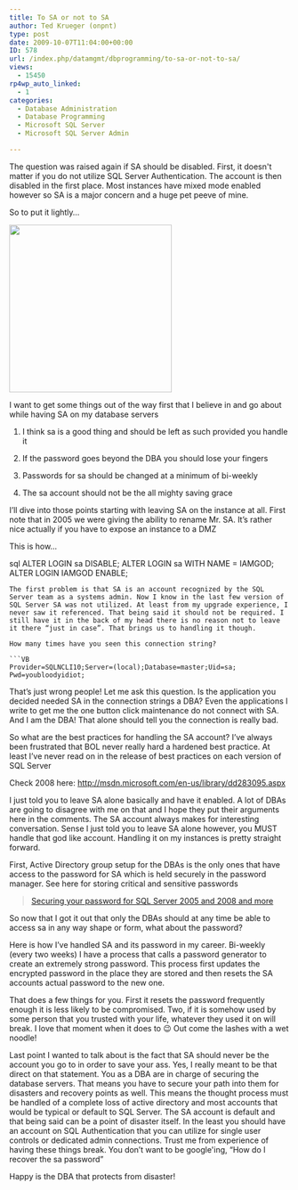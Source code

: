 ```yaml
---
title: To SA or not to SA
author: Ted Krueger (onpnt)
type: post
date: 2009-10-07T11:04:00+00:00
ID: 578
url: /index.php/datamgmt/dbprogramming/to-sa-or-not-to-sa/
views:
  - 15450
rp4wp_auto_linked:
  - 1
categories:
  - Database Administration
  - Database Programming
  - Microsoft SQL Server
  - Microsoft SQL Server Admin

---
```

The question was raised again if SA should be disabled. First, it doesn't matter if you do not utilize SQL Server Authentication. The account is then disabled in the first place. Most instances have mixed mode enabled however so SA is a major concern and a huge pet peeve of mine.

So to put it lightly…

<div class="image_block">
  <img src="/wp-content/uploads/blogs/DataMgmt//NoEntry.gif" alt="" title="" width="292" height="301" />
</div>

I want to get some things out of the way first that I believe in and go about while having SA on my database servers

1. I think sa is a good thing and should be left as such provided you handle it
  
2. If the password goes beyond the DBA you should lose your fingers
  
3. Passwords for sa should be changed at a minimum of bi-weekly
  
4. The sa account should not be the all mighty saving grace

I’ll dive into those points starting with leaving SA on the instance at all. First note that in 2005 we were giving the ability to rename Mr. SA. It’s rather nice actually if you have to expose an instance to a DMZ

This is how…

sql
ALTER LOGIN sa DISABLE;
ALTER LOGIN sa WITH NAME = IAMGOD;
ALTER LOGIN IAMGOD ENABLE;
```
The first problem is that SA is an account recognized by the SQL Server team as a systems admin. Now I know in the last few version of SQL Server SA was not utilized. At least from my upgrade experience, I never saw it referenced. That being said it should not be required. I still have it in the back of my head there is no reason not to leave it there “just in case”. That brings us to handling it though.

How many times have you seen this connection string?

```VB
Provider=SQLNCLI10;Server=(local);Database=master;Uid=sa; Pwd=youbloodyidiot;
```

That’s just wrong people! Let me ask this question. Is the application you decided needed SA in the connection strings a DBA? Even the applications I write to get me the one button click maintenance do not connect with SA. And I am the DBA! That alone should tell you the connection is really bad.

So what are the best practices for handling the SA account? I’ve always been frustrated that BOL never really hard a hardened best practice. At least I’ve never read on in the release of best practices on each version of SQL Server

Check 2008 here: http://msdn.microsoft.com/en-us/library/dd283095.aspx

I just told you to leave SA alone basically and have it enabled. A lot of DBAs are going to disagree with me on that and I hope they put their arguments here in the comments. The SA account always makes for interesting conversation. Sense I just told you to leave SA alone however, you MUST handle that god like account. Handling it on my instances is pretty straight forward. 

First, Active Directory group setup for the DBAs is the only ones that have access to the password for SA which is held securely in the password manager. See here for storing critical and sensitive passwords

<blockquote data-secret="AHCITsCkau" class="wp-embedded-content">
  <p>
    <a href="/index.php/datamgmt/datadesign/securing-you-password-for-sql-server-200/">Securing your password for SQL Server 2005 and 2008 and more</a>
  </p>
</blockquote>

<iframe class="wp-embedded-content" sandbox="allow-scripts" security="restricted" style="position: absolute; clip: rect(1px, 1px, 1px, 1px);" src="/index.php/datamgmt/datadesign/securing-you-password-for-sql-server-200/embed/#?secret=AHCITsCkau" data-secret="AHCITsCkau" width="500" height="282" title="“Securing your password for SQL Server 2005 and 2008 and more” &#8212; LessthanDot" frameborder="0" marginwidth="0" marginheight="0" scrolling="no"></iframe>

So now that I got it out that only the DBAs should at any time be able to access sa in any way shape or form, what about the password?

Here is how I’ve handled SA and its password in my career. Bi-weekly (every two weeks) I have a process that calls a password generator to create an extremely strong password. This process first updates the encrypted password in the place they are stored and then resets the SA accounts actual password to the new one. 

That does a few things for you. First it resets the password frequently enough it is less likely to be compromised. Two, if it is somehow used by some person that you trusted with your life, whatever they used it on will break. I love that moment when it does to 😉 Out come the lashes with a wet noodle!

Last point I wanted to talk about is the fact that SA should never be the account you go to in order to save your ass. Yes, I really meant to be that direct on that statement. You as a DBA are in charge of securing the database servers. That means you have to secure your path into them for disasters and recovery points as well. This means the thought process must be handled of a complete loss of active directory and most accounts that would be typical or default to SQL Server. The SA account is default and that being said can be a point of disaster itself. In the least you should have an account on SQL Authentication that you can utilize for single user controls or dedicated admin connections. Trust me from experience of having these things break. You don’t want to be google'ing, “How do I recover the sa password” 

Happy is the DBA that protects from disaster!
